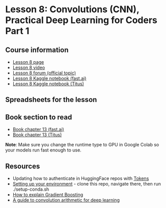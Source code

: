 # Lesson 8: Convolutions (CNN), Practical Deep Learning for Coders Part 1

## Course information
- [Lesson 8 page](https://course.fast.ai/Lessons/lesson8.html)
- [Lesson 8 video](https://youtu.be/htiNBPxcXgo)
- [Lesson 8 forum (official topic)](https://forums.fast.ai/t/lesson-8-official-topic/97159)
- [Lesson 8 Kaggle notebook (fast.ai)](https://www.kaggle.com/code/jhoward/collaborative-filtering-deep-dive/notebook)
- [Lesson 8 Kaggle notebook (Titus)](../lesson-7-collaborative-filtering/collaborative-filtering-deep-dive.ipynb)

## Spreadsheets for the lesson

## Book section to read
- [Book chapter 13 (fast.ai)](https://colab.research.google.com/github/fastai/fastbook/blob/master/13_convolutions.ipynb)
- [Book chapter 13 (Titus)](13_convolutions.ipynb)

**Note**: Make sure you change the runtime type to GPU in Google Colab so your models run fast enough to use. 

## Resources
- Updating how to authenticate in HuggingFace repos with [Tokens](https://huggingface.co/blog/password-git-deprecation)
- [Setting up your environment](https://github.com/fastai/fastsetup) - clone this repo, navigate there, then run ./setup-conda.sh
- [How to explain Gradient Boosting](https://explained.ai/gradient-boosting/)
- [A guide to convolution arithmetic for deep learning](https://arxiv.org/abs/1603.07285)
